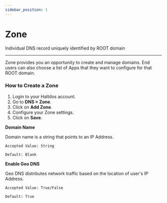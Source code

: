 ```yaml
---
sidebar_position: 1
---
```

# Zone

Individual DNS record uniquely identified by ROOT domain

---

Zone provides you an opportunity to create and manage domains. End users can also choose a list of Apps that they want to configure for that ROOT domain.

### How to Create a Zone

1. Login to your Haltdos account.
2. Go to **DNS > Zone**.
3. Click on **Add Zone**.
4. Configure your Zone settings.
5. Click on **Save**.
   

**Domain Name**

Domain name is a string that points to an IP Address.


    Accepted Value: String

    Default: Blank


**Enable Geo DNS**

Geo DNS distributes network traffic based on the location of user's IP Address.


    Accepted Value: True/False

    Default: True
    